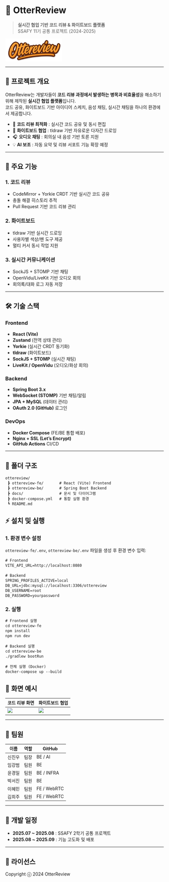 # 🦦 OtterReview

> **실시간 협업 기반 코드 리뷰 & 화이트보드 플랫폼**  
> SSAFY 11기 공통 프로젝트 (2024-2025)

<img src="otter_logo.png" width="180" alt="OtterReview Logo" />

---

## 📌 프로젝트 개요

OtterReview는 개발자들이 **코드 리뷰 과정에서 발생하는 병목과 비효율성**을 해소하기 위해 제작된 **실시간 협업 플랫폼**입니다.  
코드 공유, 화이트보드 기반 아이디어 스케치, 음성 채팅, 실시간 채팅을 하나의 환경에서 제공합니다.

- 💬 **코드 리뷰 최적화** : 실시간 코드 공유 및 동시 편집
- 🎨 **화이트보드 협업** : tldraw 기반 자유로운 다자간 드로잉
- 🎧 **오디오 채팅** : 회의실 내 음성 기반 토론 지원
- 💡 **AI 보조** : 자동 요약 및 리뷰 서포트 기능 확장 예정

---

## 🚀 주요 기능

### 1. 코드 리뷰

- CodeMirror + Yorkie CRDT 기반 실시간 코드 공유
- 충돌 해결 히스토리 추적
- Pull Request 기반 코드 리뷰 관리

### 2. 화이트보드

- tldraw 기반 실시간 드로잉
- 사용자별 색상/펜 도구 제공
- 멀티 커서 동시 작업 지원

### 3. 실시간 커뮤니케이션

- SockJS + STOMP 기반 채팅
- OpenVidu/LiveKit 기반 오디오 회의
- 회의록/대화 로그 자동 저장

---

## 🛠 기술 스택

### Frontend

- **React (Vite)**
- **Zustand** (전역 상태 관리)
- **Yorkie** (실시간 CRDT 동기화)
- **tldraw** (화이트보드)
- **SockJS + STOMP** (실시간 채팅)
- **LiveKit / OpenVidu** (오디오/화상 회의)

### Backend

- **Spring Boot 3.x**
- **WebSocket (STOMP)** 기반 채팅/알림
- **JPA + MySQL** (데이터 관리)
- **OAuth 2.0 (GitHub)** 로그인

### DevOps

- **Docker Compose** (FE/BE 통합 배포)
- **Nginx + SSL (Let’s Encrypt)**
- **GitHub Actions** CI/CD

---

## 📂 폴더 구조

```plaintext
ottereview/
 ┣ ottereview-fe/       # React (Vite) Frontend
 ┣ ottereview-be/       # Spring Boot Backend
 ┣ docs/                # 문서 및 다이어그램
 ┣ docker-compose.yml   # 통합 실행 환경
 ┗ README.md
```

## ⚡ 설치 및 실행

### 1. 환경 변수 설정

`ottereview-fe/.env`, `ottereview-be/.env` 파일을 생성 후 환경 변수 입력:

```env
# Frontend
VITE_API_URL=http://localhost:8080

# Backend
SPRING_PROFILES_ACTIVE=local
DB_URL=jdbc:mysql://localhost:3306/ottereview
DB_USERNAME=root
DB_PASSWORD=yourpassword
```

### 2. 실행

```
# Frontend 실행
cd ottereview-fe
npm install
npm run dev

# Backend 실행
cd ottereview-be
./gradlew bootRun

# 전체 실행 (Docker)
docker-compose up --build
```

## 📸 화면 예시

| 코드 리뷰 화면                     | 화이트보드 협업                   |
| ---------------------------------- | --------------------------------- |
| ![](./docs/assets/code_review.png) | ![](./docs/assets/whiteboard.png) |

---

## 👥 팀원

| 이름   | 역할 | GitHub      |
| ------ | ---- | ----------- |
| 신진우 | 팀장 | BE / AI     |
| 임강범 | 팀원 | BE          |
| 윤경일 | 팀원 | BE / INFRA  |
| 박서진 | 팀원 | BE          |
| 이혜민 | 팀원 | FE / WebRTC |
| 김희주 | 팀원 | FE / WebRTC |

---

## 📅 개발 일정

- **2025.07 ~ 2025.08** : SSAFY 2학기 공통 프로젝트
- **2025.08 ~ 2025.09** : 기능 고도화 및 배포

---

## 📜 라이선스

Copyright ⓒ 2024 OtterReview
